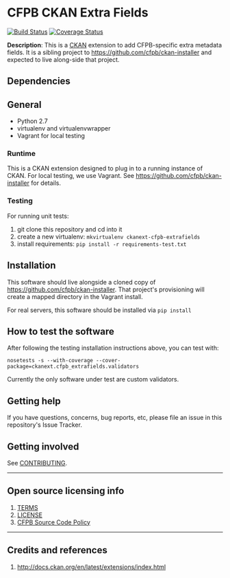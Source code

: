 # CFPB CKAN Extra Fields

[![Build Status](https://travis-ci.org/cfpb/ckanext-cfpb-extrafields.png)](https://travis-ci.org/cfpb/ckanext-cfpb-extrafields)
[![Coverage Status](https://coveralls.io/repos/cfpb/ckanext-cfpb-extrafields/badge.svg?branch=master)](https://coveralls.io/r/cfpb/ckanext-cfpb-extrafields?branch=master)

**Description**: This is a [CKAN](http://docs.ckan.org) extension to add CFPB-specific extra metadata fields.
It is a sibling project to https://github.com/cfpb/ckan-installer and expected to live along-side that project.


## Dependencies

## General

- Python 2.7
- virtualenv and virtualenvwrapper
- Vagrant for local testing

### Runtime

This is a CKAN extension designed to plug in to a running instance of CKAN.
For local testing, we use Vagrant. See https://github.com/cfpb/ckan-installer for details.

### Testing

For running unit tests:

1. git clone this repository and cd into it
1. create a new virtualenv: `mkvirtualenv ckanext-cfpb-extrafields`
1. install requirements: `pip install -r requirements-test.txt`

## Installation

This software should live alongside a cloned copy of https://github.com/cfpb/ckan-installer.
That project's provisioning will create a mapped directory in the Vagrant install.

For real servers, this software should be installed via `pip install`

## How to test the software

After following the testing installation instructions above, you can test with:

`nosetests -s --with-coverage --cover-package=ckanext.cfpb_extrafields.validators`

Currently the only software  under test are custom validators.


## Getting help

If you have questions, concerns, bug reports, etc, please file an issue in this repository's Issue Tracker.

## Getting involved

See [CONTRIBUTING](CONTRIBUTING.md).

----

## Open source licensing info
1. [TERMS](TERMS.md)
2. [LICENSE](LICENSE)
3. [CFPB Source Code Policy](https://github.com/cfpb/source-code-policy/)


----

## Credits and references

1. http://docs.ckan.org/en/latest/extensions/index.html
